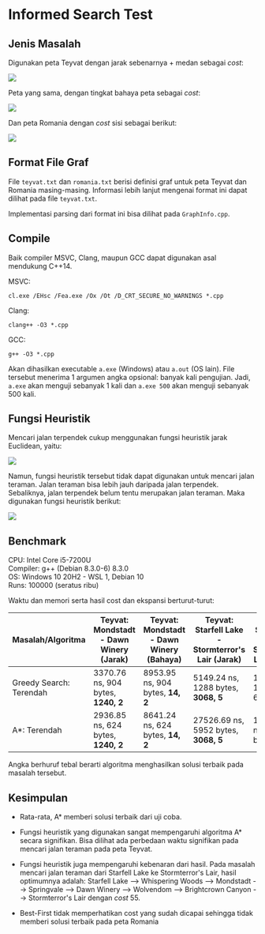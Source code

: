 Informed Search Test
=====

Jenis Masalah
-----

Digunakan peta Teyvat dengan jarak sebenarnya + medan sebagai _cost_:

![](https://cdn.discordapp.com/attachments/454274817236140033/827436792612651028/Screenshot_1342.png)

Peta yang sama, dengan tingkat bahaya peta sebagai _cost_:

![](https://cdn.discordapp.com/attachments/454274817236140033/827436786636292096/Screenshot_1343.png)

Dan peta Romania dengan _cost_ sisi sebagai berikut:

![](https://user-images.githubusercontent.com/20141798/35662691-7d0dbc72-06e7-11e8-942c-4718f079bb8f.png)

Format File Graf
-----

File `teyvat.txt` dan `romania.txt` berisi definisi graf untuk peta Teyvat dan Romania masing-masing. Informasi lebih lanjut mengenai format ini
dapat dilihat pada file `teyvat.txt`.

Implementasi parsing dari format ini bisa dilihat pada `GraphInfo.cpp`.

Compile
-----

Baik compiler MSVC, Clang, maupun GCC dapat digunakan asal mendukung C++14.

MSVC:
```
cl.exe /EHsc /Fea.exe /Ox /Ot /D_CRT_SECURE_NO_WARNINGS *.cpp
```

Clang:
```
clang++ -O3 *.cpp
```

GCC:
```
g++ -O3 *.cpp
```

Akan dihasilkan executable `a.exe` (Windows) atau `a.out` (OS lain). File tersebut menerima 1 argumen angka opsional: banyak kali pengujian.
Jadi, `a.exe` akan menguji sebanyak 1 kali dan `a.exe 500` akan menguji sebanyak 500 kali.

Fungsi Heuristik
-----

Mencari jalan terpendek cukup menggunakan fungsi heuristik jarak Euclidean, yaitu:

![](https://render.githubusercontent.com/render/math?math=%5Csqrt%7B(a_x%20-%20b_x)%5E2%20%2B%20(a_y%20-%20b_y)%5E2%7D)

Namun, fungsi heuristik tersebut tidak dapat digunakan untuk mencari jalan teraman. Jalan teraman bisa lebih jauh daripada jalan terpendek.
Sebaliknya, jalan terpendek belum tentu merupakan jalan teraman. Maka digunakan fungsi heuristik berikut:

![](https://cdn.discordapp.com/attachments/454274817236140033/827444013048660000/safest_heuristic.png)

Benchmark
-----

CPU: Intel Core i5-7200U  
Compiler: g++ (Debian 8.3.0-6) 8.3.0  
OS: Windows 10 20H2 - WSL 1, Debian 10  
Runs: 100000 (seratus ribu)

Waktu dan memori serta hasil cost dan ekspansi berturut-turut:

|   Masalah/Algoritma      | Teyvat: Mondstadt - Dawn Winery (Jarak) | Teyvat: Mondstadt - Dawn Winery (Bahaya) | Teyvat: Starfell Lake - Stormterror's Lair (Jarak) | Teyvat: Starfell Lake - Stormterror's Lair (Bahaya) | Romania: Arad - Bucharest         |
| ------------------------ | --------------------------------------- | ---------------------------------------- | -------------------------------------------------- | --------------------------------------------------  | --------------------------------- |
| Greedy Search: Terendah  | 3370.76 ns, 904 bytes, **1240, 2**      | 8953.95 ns, 904 bytes, **14, 2**         | 5149.24 ns, 1288 bytes, **3068, 5**                | 19454.09 ns, 1384 bytes, 60, 5                      | 3674.42 ns, 904 bytes, 450, 3     |
| A\*: Terendah            | 2936.85 ns, 624 bytes, **1240, 2**      | 8641.24 ns, 624 bytes, **14, 2**         | 27526.69 ns, 5952 bytes, **3068, 5**               | 120705.09 ns, 5976 bytes, 57, 6                     | 4705.88 ns, 672 bytes, **418, 4** |

Angka berhuruf tebal berarti algoritma menghasilkan solusi terbaik pada masalah tersebut.

Kesimpulan
-----

* Rata-rata, A\* memberi solusi terbaik dari uji coba.

* Fungsi heuristik yang digunakan sangat mempengaruhi algoritma A\* secara signifikan. Bisa dilihat ada perbedaan waktu signifikan pada mencari jalan teraman pada peta Teyvat.

* Fungsi heuristik juga mempengaruhi kebenaran dari hasil. Pada masalah mencari jalan teraman dari Starfell Lake ke Stormterror's Lair, hasil optimumnya adalah: Starfell Lake --> Whispering Woods --> Mondstadt --> Springvale --> Dawn Winery --> Wolvendom --> Brightcrown Canyon --> Stormterror's Lair dengan _cost_ 55.

* Best-First tidak memperhatikan cost yang sudah dicapai sehingga tidak memberi solusi terbaik pada peta Romania
